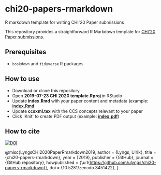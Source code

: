 # chi20-papers-rmarkdown
R markdown template for writing CHI'20 Paper submissions

This repository provides a straightforward R Markdown template for [CHI'20 Paper submissions](https://chi2020.acm.org/authors/papers/).

## Prerequisites
- `bookdown` and `tidyverse` R packages

## How to use
- Download or clone this repository
- Open **2019-07-23 CHI 2020 template.Rproj** in RStudio
- Update **index.Rmd** with your paper content and metadata (example: [**index.Rmd**](https://github.com/ulyngs/chi20-papers-rmarkdown/blob/master/index.Rmd)
- Update **ccsxml.tex** with the CCS concepts relevant to your paper
- Click 'Knit' to create PDF output (example: [**index.pdf**](https://github.com/ulyngs/chi20-papers-rmarkdown/blob/master/index.pdf))


## How to cite
[![DOI](https://zenodo.org/badge/198419990.svg)](https://zenodo.org/badge/latestdoi/198419990)

@misc{LyngsCHI2020PaperRmarkdown2019,
  author = {Lyngs, Ulrik},
  title = {chi20-papers-rmarkdown},
  year = {2019},
  publisher = {GitHub},
  journal = {GitHub repository},
  howpublished = {\url{https://github.com/ulyngs/chi20-papers-rmarkdown}},
  doi = {10.5281/zenodo.3451422},
}
